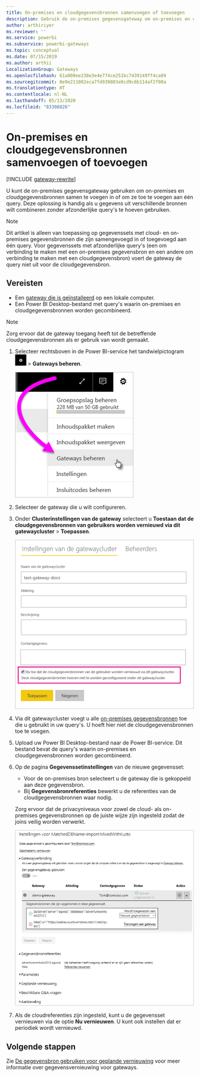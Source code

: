 ```yaml
---
title: On-premises en cloudgegevensbronnen samenvoegen of toevoegen
description: Gebruik de on-premises gegevensgateway om on-premises en cloudgegevensbronnen samen te voegen in of om ze toe te voegen aan één query.
author: arthiriyer
ms.reviewer: ''
ms.service: powerbi
ms.subservice: powerbi-gateways
ms.topic: conceptual
ms.date: 07/15/2019
ms.author: arthii
LocalizationGroup: Gateways
ms.openlocfilehash: 61a008ee238e3e4e774ce251bc7439149ff4ca09
ms.sourcegitcommit: 0e9e211082eca7fd939803e0cd9c6b114af2f90a
ms.translationtype: HT
ms.contentlocale: nl-NL
ms.lasthandoff: 05/13/2020
ms.locfileid: "83308826"
---
```

# <a name="merge-or-append-on-premises-and-cloud-data-sources"></a>On-premises en cloudgegevensbronnen samenvoegen of toevoegen

[!INCLUDE [gateway-rewrite](../includes/gateway-rewrite.md)]

U kunt de on-premises gegevensgateway gebruiken om on-premises en cloudgegevensbronnen samen te voegen in of om ze toe te voegen aan één query. Deze oplossing is handig als u gegevens uit verschillende bronnen wilt combineren zonder afzonderlijke query's te hoeven gebruiken.

>[!NOTE]
>Dit artikel is alleen van toepassing op gegevenssets met cloud- en on-premises gegevensbronnen die zijn samengevoegd in of toegevoegd aan één query. Voor gegevenssets met afzonderlijke query's (een om verbinding te maken met een on-premises gegevensbron en een andere om verbinding te maken met een cloudgegevensbron) voert de gateway de query niet uit voor de cloudgegevensbron.

## <a name="prerequisites"></a>Vereisten

- Een [gateway die is geïnstalleerd](/data-integration/gateway/service-gateway-install) op een lokale computer.
- Een Power BI Desktop-bestand met query's waarin on-premises en cloudgegevensbronnen worden gecombineerd.

>[!NOTE]
>Zorg ervoor dat de gateway toegang heeft tot de betreffende cloudgegevensbronnen als er gebruik van wordt gemaakt.

1. Selecteer rechtsboven in de Power BI-service het tandwielpictogram ![tandwielpictogram Instellingen](media/service-gateway-mashup-on-premises-cloud/icon-gear.png) > **Gateways beheren**.

    ![Gateways beheren](media/service-gateway-mashup-on-premises-cloud/manage-gateways.png)

2. Selecteer de gateway die u wilt configureren.

3. Onder **Clusterinstellingen van de gateway** selecteert u **Toestaan dat de cloudgegevensbronnen van gebruikers worden vernieuwd via dit gatewaycluster** > **Toepassen**.

    ![Vernieuwen via dit gatewaycluster](media/service-gateway-mashup-on-premises-cloud/refresh-gateway-cluster.png)

4. Via dit gatewaycluster voegt u alle [on-premises gegevensbronnen](service-gateway-enterprise-manage-scheduled-refresh.md#add-a-data-source) toe die u gebruikt in uw query's. U hoeft hier niet de cloudgegevensbronnen toe te voegen.

5. Upload uw Power BI Desktop-bestand naar de Power BI-service. Dit bestand bevat de query's waarin on-premises en cloudgegevensbronnen worden gecombineerd.

6. Op de pagina **Gegevenssetinstellingen** van de nieuwe gegevensset:

   - Voor de on-premises bron selecteert u de gateway die is gekoppeld aan deze gegevensbron.
   - Bij **Gegevensbronreferenties** bewerkt u de referenties van de cloudgegevensbronnen waar nodig.

    Zorg ervoor dat de privacyniveaus voor zowel de cloud- als on-premises gegevensbronnen op de juiste wijze zijn ingesteld zodat de joins veilig worden verwerkt.

     ![Gegevenssetinstellingen](media/service-gateway-mashup-on-premises-cloud/dataset-settings.png)

7. Als de cloudreferenties zijn ingesteld, kunt u de gegevensset vernieuwen via de optie **Nu vernieuwen**. U kunt ook instellen dat er periodiek wordt vernieuwd.

## <a name="next-steps"></a>Volgende stappen

Zie [De gegevensbron gebruiken voor geplande vernieuwing](service-gateway-enterprise-manage-scheduled-refresh.md#use-the-data-source-for-scheduled-refresh) voor meer informatie over gegevensvernieuwing voor gateways.
